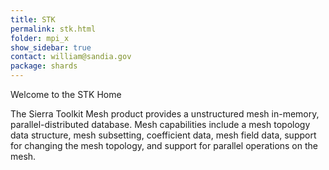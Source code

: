 ```yaml
---
title: STK
permalink: stk.html
folder: mpi_x
show_sidebar: true
contact: william@sandia.gov
package: shards
---
```


Welcome to the STK Home

The Sierra Toolkit Mesh product provides a unstructured mesh in-memory, parallel-distributed database. 
Mesh capabilities include a mesh topology data structure, mesh subsetting, coefficient data, mesh field data, support for changing the mesh topology, and support for parallel operations on the mesh.
